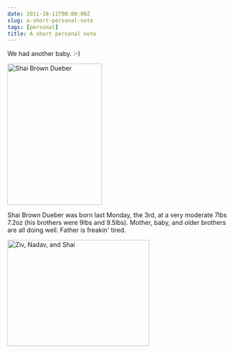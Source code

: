 ```yaml
---
date: 2011-10-11T00:00:00Z
slug: a-short-personal-note
tags: [personal]
title: A short personal note
---
```


We had another baby. :-)

<a href="http://4.bp.blogspot.com/-vauzuyHW3og/To5hGeNC-9I/AAAAAAAAG-k/xEs3THGMvi0/s1600/IMG_6984.JPG"><img class="aligncenter" title="Shai Brown Dueber" src="http://4.bp.blogspot.com/-vauzuyHW3og/To5hGeNC-9I/AAAAAAAAG-k/xEs3THGMvi0/s320/IMG_6984.JPG" alt="Shai Brown Dueber" width="213" height="320" /></a>

Shai Brown Dueber was born last Monday, the 3rd, at a very moderate 7lbs 7.2oz (his brothers were 9lbs and 9.5lbs). Mother, baby, and older brothers are all doing well. Father is freakin' tired.

<a href="http://3.bp.blogspot.com/-aS_9RVJ_nNU/To5hGPqqN7I/AAAAAAAAG-c/sHqJbsHPYVM/s1600/IMG_6953.JPG"><img class="aligncenter" title="Ziv, Nadav, and Shai" src="http://3.bp.blogspot.com/-aS_9RVJ_nNU/To5hGPqqN7I/AAAAAAAAG-c/sHqJbsHPYVM/s320/IMG_6953.JPG" alt="Ziv, Nadav, and Shai" width="320" height="240" /></a>

&nbsp;

&nbsp;
